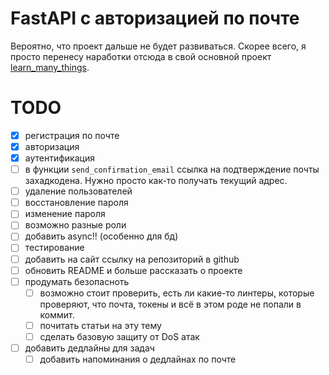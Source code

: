 # FastAPI с авторизацией по почте

Вероятно, что проект дальше не будет развиваться. Скорее всего, я просто перенесу наработки отсюда в свой основной
проект [learn_many_things](https://github.com/Marat22/learn_many_things).

# TODO

- [x] регистрация по почте
- [x] авторизация
- [x] аутентификация
- [ ] в функции `send_confirmation_email` ссылка на подтверждение почты захадкодена. Нужно просто как-то получать
  текущий адрес.
- [ ] удаление пользователей
- [ ] восстановление пароля
- [ ] изменение пароля
- [ ] возможно разные роли
- [ ] добавить async!! (особенно для бд)
- [ ] тестирование
- [ ] добавить на сайт ссылку на репозиторий в github
- [ ] обновить README и больше рассказать о проекте
- [ ] продумать безопасноть
  - [ ] возможно стоит проверить, есть ли какие-то линтеры, которые проверяют, что почта, токены и всё в этом роде не попали в коммит.
  - [ ] почитать статьи на эту тему
  - [ ] сделать базовую защиту от DoS атак
- [ ] добавить дедлайны для задач
  - [ ] добавить напоминания о дедлайнах по почте